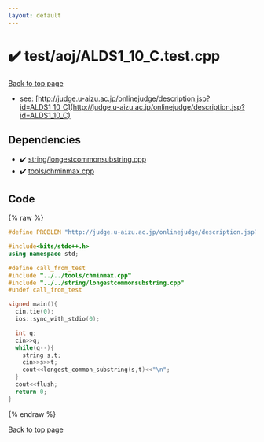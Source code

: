 ```yaml
---
layout: default
---
```


<!-- mathjax config similar to math.stackexchange -->
<script type="text/javascript" async
  src="https://cdnjs.cloudflare.com/ajax/libs/mathjax/2.7.5/MathJax.js?config=TeX-MML-AM_CHTML">
</script>
<script type="text/x-mathjax-config">
  MathJax.Hub.Config({
    TeX: { equationNumbers: { autoNumber: "AMS" }},
    tex2jax: {
      inlineMath: [ ['$','$'] ],
      processEscapes: true
    },
    "HTML-CSS": { matchFontHeight: false },
    displayAlign: "left",
    displayIndent: "2em"
  });
</script>

<script type="text/javascript" src="https://cdnjs.cloudflare.com/ajax/libs/jquery/3.4.1/jquery.min.js"></script>
<script src="https://cdn.jsdelivr.net/npm/jquery-balloon-js@1.1.2/jquery.balloon.min.js" integrity="sha256-ZEYs9VrgAeNuPvs15E39OsyOJaIkXEEt10fzxJ20+2I=" crossorigin="anonymous"></script>
<script type="text/javascript" src="../../../assets/js/copy-button.js"></script>
<link rel="stylesheet" href="../../../assets/css/copy-button.css" />


# :heavy_check_mark: test/aoj/ALDS1_10_C.test.cpp


[Back to top page](../../../index.html)

* see: [http://judge.u-aizu.ac.jp/onlinejudge/description.jsp?id=ALDS1_10_C](http://judge.u-aizu.ac.jp/onlinejudge/description.jsp?id=ALDS1_10_C)


## Dependencies
* :heavy_check_mark: [string/longestcommonsubstring.cpp](../../../library/string/longestcommonsubstring.cpp.html)
* :heavy_check_mark: [tools/chminmax.cpp](../../../library/tools/chminmax.cpp.html)


## Code
{% raw %}
```cpp
#define PROBLEM "http://judge.u-aizu.ac.jp/onlinejudge/description.jsp?id=ALDS1_10_C"

#include<bits/stdc++.h>
using namespace std;

#define call_from_test
#include "../../tools/chminmax.cpp"
#include "../../string/longestcommonsubstring.cpp"
#undef call_from_test

signed main(){
  cin.tie(0);
  ios::sync_with_stdio(0);

  int q;
  cin>>q;
  while(q--){
    string s,t;
    cin>>s>>t;
    cout<<longest_common_substring(s,t)<<"\n";
  }
  cout<<flush;
  return 0;
}

```
{% endraw %}

[Back to top page](../../../index.html)

